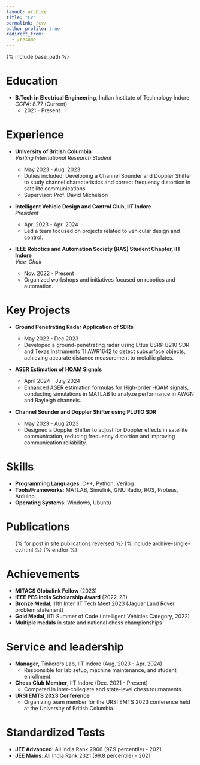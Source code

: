 ```yaml
---
layout: archive
title: "CV"
permalink: /cv/
author_profile: true
redirect_from:
  - /resume
---
```


{% include base_path %}

Education
======
* **B.Tech in Electrical Engineering**, Indian Institute of Technology Indore  
  *CGPA*: 8.77 (Current)  
  * 2021 - Present

Experience
======
* **University of British Columbia**  
  *Visiting International Research Student*  
  * May 2023 - Aug. 2023  
  * Duties included: Developing a Channel Sounder and Doppler Shifter to study channel characteristics and correct frequency distortion in satellite communications.
  * Supervisor: Prof. David Michelson

* **Intelligent Vehicle Design and Control Club, IIT Indore**  
  *President*  
  * Apr. 2023 - Apr. 2024  
  * Led a team focused on projects related to vehicular design and control.

* **IEEE Robotics and Automation Society (RAS) Student Chapter, IIT Indore**  
  *Vice-Chair*  
  * Nov. 2022 - Present  
  * Organized workshops and initiatives focused on robotics and automation.

Key Projects
======
* **Ground Penetrating Radar Application of SDRs**  
  * May 2022 - Dec 2023  
  * Developed a ground-penetrating radar using Ettus USRP B210 SDR and Texas Instruments TI AWR1642 to detect subsurface objects, achieving accurate distance measurement to metallic plates.

* **ASER Estimation of HQAM Signals**  
  * April 2024 - July 2024  
  * Enhanced ASER estimation formulas for High-order HQAM signals, conducting simulations in MATLAB to analyze performance in AWGN and Rayleigh channels.

* **Channel Sounder and Doppler Shifter using PLUTO SDR**  
  * May 2023 - Aug 2023  
  * Designed a Doppler Shifter to adjust for Doppler effects in satellite communication, reducing frequency distortion and improving communication reliability.

Skills
======
* **Programming Languages**: C++, Python, Verilog
* **Tools/Frameworks**: MATLAB, Simulink, GNU Radio, ROS, Proteus, Arduino
* **Operating Systems**: Windows, Ubuntu

Publications
======
  <ul>{% for post in site.publications reversed %}
    {% include archive-single-cv.html %}
  {% endfor %}</ul>

Achievements
======
* **MITACS Globalink Fellow** (2023)
* **IEEE PES India Scholarship Award** (2022-23)
* **Bronze Medal**, 11th Inter IIT Tech Meet 2023 (Jaguar Land Rover problem statement)
* **Gold Medal**, IITI Summer of Code (Intelligent Vehicles Category, 2022)
* **Multiple medals** in state and national chess championships

Service and leadership
======
* **Manager**, Tinkerers Lab, IIT Indore (Aug. 2023 - Apr. 2024)
  * Responsible for lab setup, machine maintenance, and student enrollment.
* **Chess Club Member**, IIT Indore (Dec. 2021 - Present)
  * Competed in inter-collegiate and state-level chess tournaments.
* **URSI EMTS 2023 Conference**  
  * Organizing team member for the URSI EMTS 2023 conference held at the University of British Columbia.
  
Standardized Tests
======
* **JEE Advanced**: All India Rank 2906 (97.9 percentile) - 2021
* **JEE Mains**: All India Rank 2321 (99.8 percentile) - 2021
